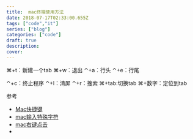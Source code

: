 ```yaml
---
title:  mac终端使用方法
date: 2018-07-17T02:33:00.655Z
tags: ["code","it"]
series: ["blog"]
categories: ["code"]
draft: true
description:
cover: 
---
```


⌘+t：新建一个tab
⌘+w：退出
⌃+a：行头
⌃+e：行尾

⌃+c：终止程序
⌃+l：清屏
⌃+r：搜索
⌘+tab:切换tab
⌘+数字：定位到tab




参考

- [Mac快捷键](https://support.apple.com/zh-cn/HT201236)
- [mac输入特殊字符](http://newping.cn/447)
- [mac右键点击](https://zh.wikihow.com/%E5%9C%A8Mac%E4%B8%8A%E5%8F%B3%E9%94%AE%E7%82%B9%E5%87%BB)
- 



